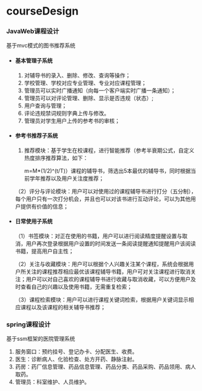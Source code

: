 # courseDesign

### JavaWeb课程设计

基于mvc模式的图书推荐系统

* #### 基本管理子系统

  1. 对辅导书的录入、删除、修改、查询等操作；
  2. 学校管理、学校对应专业管理、专业对应课程管理；
  3. 管理员可以实时广播通知（向每一个客户端实时广播一条通知）；
  4. 管理员可以对评论管理、删除、显示是否违规（状态）;
  5. 用户查询与管理；
  6. 评论违规禁词规则字典上传与修改。
  7. 管理员对学生用户上传的参考书的审核；

* #### 参考书推荐子系统

  1. 推荐模块：基于学生在校课程，进行智能推荐（参考半衰期公式，自定义热度排序推荐算法，如下：

     m=M*(1/2)^(t/T)）课程的辅导书，筛选出5本最优的辅导书，同时根据当前学年推荐以及用户关注度推荐；

  （2）评分与评论模块：用户可以对使用过的课程辅导书进行打分（五分制），每个用户只有一次打分机会，并且也可以对该书进行互动评论，可以为其他用户提供有价值的信息；

* #### 日常使用子系统

  （1）书签模块：对正在使用的书籍，用户可以进行阅读精度提醒设置与取消，用户再次登录根据用户设置的时间发送一条阅读提醒通知提醒用户该阅读书籍，提高用户自主性；

  （2）关注与收藏模块：用户可以根据个人兴趣关注某个课程，系统会根据用户所关注的课程推荐相应最优该课程辅导书籍，用户可对关注课程进行取消关注；用户可以对自己喜欢的课程辅导书进行收藏与取消收藏，可以方便用户及时查看自己的兴趣以及使用书籍，无需重复检索；

  （3）课程检索模块：用户可以进行课程关键词检索，根据用户关键词显示相应课程以及该课程的相关辅导书推荐；

### spring课程设计

基于ssm框架的医院管理系统

1. 服务窗口：预约挂号、登记办卡、分配医生、收费。
2. 医生：诊断病人、化验检查、处方开药、静脉注射。
3. 药房：药厂信息管理、药品信息管理、药品分类、药品采购、药品领用、病人取药。
4. 管理员：科室维护、人员维护。